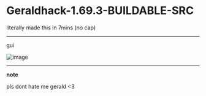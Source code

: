 # Geraldhack-1.69.3-BUILDABLE-SRC


literally made this in 7mins (no cap)
** **
gui




![image](https://user-images.githubusercontent.com/76640636/148220565-b71ce1d5-a44a-4e6c-9da1-54f9ddda9f7a.png)





** **

**note**

pls dont hate me gerald <3
